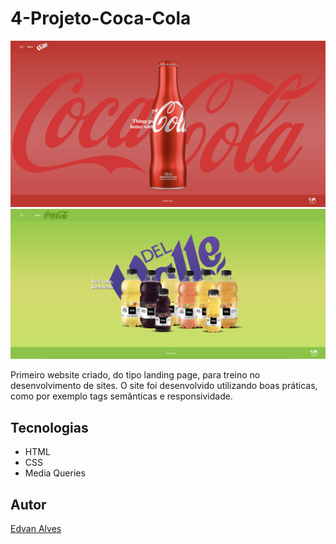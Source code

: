 # 4-Projeto-Coca-Cola

![](./img/preview-coca-cola.png)
![](./img/preview-del-valle.png)

Primeiro website criado, do tipo landing page, para treino no desenvolvimento de sites.
O site foi desenvolvido utilizando boas práticas, como por exemplo tags semânticas e responsividade.

## Tecnologias
* HTML
* CSS
* Media Queries

## Autor
[Edvan Alves](<https://br.linkedin.com/in/edvan-alves>)
